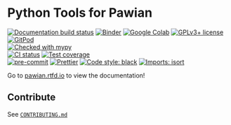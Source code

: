 # Python Tools for Pawian

[![Documentation build status](https://readthedocs.org/projects/pawian/badge/?version=latest)](https://pwa.readthedocs.io/projects/pawian)
[![Binder](https://static.mybinder.org/badge_logo.svg)](https://mybinder.org/v2/gh/redeboer/PawianTools/stable?filepath=docs/usage)
[![Google Colab](https://colab.research.google.com/assets/colab-badge.svg)](https://colab.research.google.com/github/redeboer/PawianTools/blob/main)
[![GPLv3+ license](https://img.shields.io/badge/License-GPLv3+-blue.svg)](https://www.gnu.org/licenses/gpl-3.0-standalone.html)
[![GitPod](https://img.shields.io/badge/Gitpod-ready--to--code-blue?logo=gitpod)](https://gitpod.io/#https://github.com/redeboer/PawianTools)
<br>[![Checked with mypy](http://www.mypy-lang.org/static/mypy_badge.svg)](https://mypy.readthedocs.io)
<br>
[![CI status](https://github.com/redeboer/PawianTools/workflows/CI/badge.svg)](https://github.com/redeboer/PawianTools/actions?query=branch%3Amain+workflow%3ACI)
[![Test coverage](https://codecov.io/gh/redeboer/PawianTools/branch/main/graph/badge.svg)](https://codecov.io/gh/redeboer/PawianTools)
<br>
[![pre-commit](https://img.shields.io/badge/pre--commit-enabled-brightgreen)](https://github.com/pre-commit/pre-commit)
[![Prettier](https://camo.githubusercontent.com/687a8ae8d15f9409617d2cc5a30292a884f6813a/68747470733a2f2f696d672e736869656c64732e696f2f62616467652f636f64655f7374796c652d70726574746965722d6666363962342e7376673f7374796c653d666c61742d737175617265)](https://prettier.io/)
[![Code style: black](https://img.shields.io/badge/code%20style-black-000000.svg)](https://github.com/psf/black)
[![Imports: isort](https://img.shields.io/badge/%20imports-isort-%231674b1?style=flat&labelColor=ef8336)](https://pycqa.github.io/isort)

Go to [pawian.rtfd.io](https://pwa.readthedocs.io) to view the documentation!

## Contribute

See [`CONTRIBUTING.md`](./CONTRIBUTING.md)
